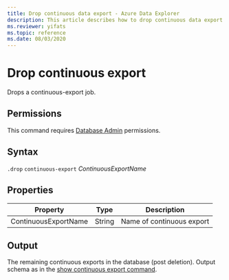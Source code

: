 ```yaml
---
title: Drop continuous data export - Azure Data Explorer
description: This article describes how to drop continuous data export in Azure Data Explorer.
ms.reviewer: yifats
ms.topic: reference
ms.date: 08/03/2020
---
```

# Drop continuous export

Drops a continuous-export job.

## Permissions

This command requires [Database Admin](../access-control/role-based-access-control.md) permissions.

## Syntax

`.drop` `continuous-export` *ContinuousExportName*

## Properties

| Property             | Type   | Description                |
|----------------------|--------|----------------------------|
| ContinuousExportName | String | Name of continuous export |

## Output

The remaining continuous exports in the database (post deletion). Output schema as in the [show continuous export command](show-continuous-export.md).
